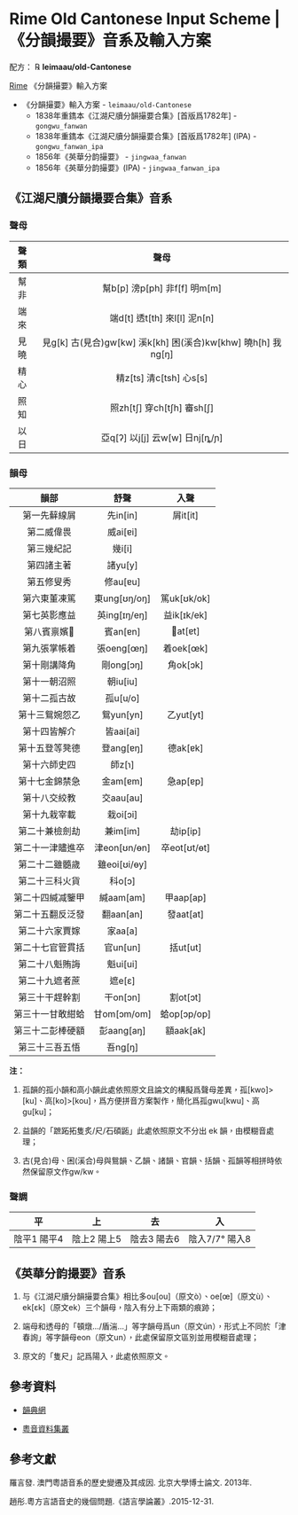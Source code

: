 <div lang="zh-HK">

# Rime Old Cantonese Input Scheme | 《分韻撮要》音系及輸入方案

配方： ℞ **leimaau/old-Cantonese**

[Rime](https://rime.im) 《分韻撮要》輸入方案

- 《分韻撮要》輸入方案 - `leimaau/old-Cantonese`
	- 1838年重鐫本《江湖尺牘分韻撮要合集》[首版爲1782年] - `gongwu_fanwan`
	- 1838年重鐫本《江湖尺牘分韻撮要合集》[首版爲1782年] (IPA) - `gongwu_fanwan_ipa`
	- 1856年《英華分韵撮要》 - `jingwaa_fanwan`
	- 1856年《英華分韵撮要》(IPA) - `jingwaa_fanwan_ipa`

## 《江湖尺牘分韻撮要合集》音系

### 聲母

| **聲類** | **聲母** |
| :-----:  | :-----:  |
|   幫非   | 幫b[p] 滂p[ph] 非f[f] 明m[m]  |
|   端來   | 端d[t] 透t[th] 來l[l] 泥n[n]  |
|   見曉   | 見g[k] 古(見合)gw[kw] 溪k[kh] 困(溪合)kw[khw] 曉h[h] 我ng[ŋ]  |
|   精心   | 精z[ts] 清c[tsh] 心s[s] |
|   照知   | 照zh[tʃ] 穿ch[tʃh] 審sh[ʃ]  |
|   以日   | 亞q[ʔ] 以j[j] 云w[w] 日nj[ȵ/ɲ]  |

### 韻母

| **韻部** | **舒聲** | **入聲** |
| :-----:  | :-----:  | :-----:  |
| 第一先蘚線屑 | 先in[in] | 屑it[it] |
| 第二威偉畏 | 威ai[ɐi] |  |
| 第三幾紀記 | 幾i[i] |  |
| 第四諸主著 | 諸yu[y] |  |
| 第五修叟秀 | 修au[ɐu] |  |
| 第六東董凍篤 | 東ung[ʊŋ/oŋ] | 篤uk[ʊk/ok] |
| 第七英影應益 | 英ing[ɪŋ/eŋ] | 益ik[ɪk/ek] |
| 第八賓禀嬪𤲃 | 賓an[ɐn] | 𤲃at[ɐt] |
| 第九張掌帳着 | 張oeng[œŋ] | 着oek[œk] |
| 第十剛講降角 | 剛ong[ɔŋ] | 角ok[ɔk] |
| 第十一朝沼照 | 朝iu[iu] |  |
| 第十二孤古故 | 孤u[u/o] |  |
| 第十三鴛婉怨乙 | 鴛yun[yn] | 乙yut[yt] |
| 第十四皆解介 | 皆aai[ai] |  |
| 第十五登等凳德 | 登ang[ɐŋ] | 德ak[ɐk] |
| 第十六師史四 | 師z[ɿ] |  |
| 第十七金錦禁急 | 金am[ɐm] | 急ap[ɐp] |
| 第十八交絞教 | 交aau[au] |  |
| 第十九栽宰載 | 栽oi[ɔi] |  |
| 第二十兼檢劍劫 | 兼im[im] | 劫ip[ip] |
| 第二十一津贐進卒 | 津eon[ʊn/ɵn] | 卒eot[ʊt/ɵt] |
| 第二十二雖髓歲 | 雖eoi[ʊi/ɵy] |  |
| 第二十三科火貨 | 科o[ɔ] |  |
| 第二十四緘减鑒甲 | 緘aam[am] | 甲aap[ap] |
| 第二十五翻反泛發 | 翻aan[an] | 發aat[at] |
| 第二十六家賈嫁 | 家aa[a] |  |
| 第二十七官管貫括 | 官un[un] | 括ut[ut] |
| 第二十八魁賄誨 | 魁ui[ui] |  |
| 第二十九遮者蔗 | 遮e[ɛ] |  |
| 第三十干趕幹割 | 干on[ɔn] | 割ot[ɔt] |
| 第三十一甘敢紺蛤 | 甘om[ɔm/om] | 蛤op[ɔp/op] |
| 第三十二彭棒硬額 | 彭aang[aŋ] | 額aak[ak] |
| 第三十三吾五悟 | 吾ng[ŋ] |  |

**注：**

1. 孤韻的孤小韻和高小韻此處依照原文且論文的構擬爲聲母差異，孤[kwo]>[ku]、高[ko]>[kou]，爲方便拼音方案製作，簡化爲孤gwu[kwu]、高gu[ku]；

2. 益韻的「蹠跖拓隻炙/尺/石碩鼫」此處依照原文不分出 ek 韻，由模糊音處理；

3. 古(見合)母、困(溪合)母與鴛韻、乙韻、諸韻、官韻、括韻、孤韻等相拼時依然保留原文作gw/kw。

### 聲調

| **平** | **上** | **去** | **入** |
| :---:  | :---:  | :---:  | :---:  |
| 陰平1 陽平4 | 陰上2 陽上5 | 陰去3 陽去6 | 陰入7/7° 陽入8 |

## 《英華分韵撮要》音系

1. 与《江湖尺牘分韻撮要合集》相比多ou[ou]（原文ò）、oe[œ]（原文ù）、ek[ɛk]（原文ek）三个韻母，陰入有分上下兩類的痕跡；

2. 端母和透母的「頓燉.../盾湍...」等字韻母爲un（原文ún），形式上不同於「津春詢」等字韻母eon（原文un），此處保留原文區別並用模糊音處理；

3. 原文的「隻尺」記爲陽入，此處依照原文。

## 參考資料

 - [韻典網](http://ytenx.org/)

 - [粵音資料集叢](https://github.com/jyutnet/cantonese-books-data)

## 參考文獻

羅言發. 澳門粵語音系的歷史變遷及其成因. 北京大學博士論文. 2013年.

趙彤.粵方言語音史的幾個問題.《語言學論叢》.2015-12-31.

</div>